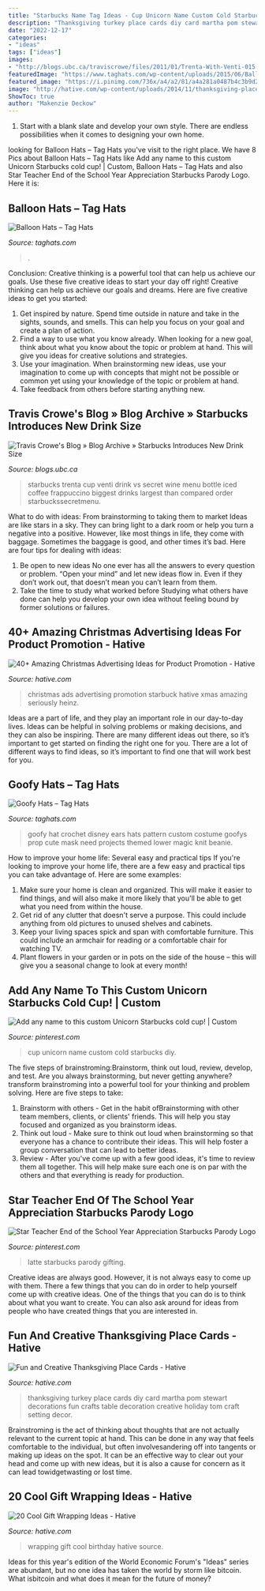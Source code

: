 ```yaml
---
title: "Starbucks Name Tag Ideas - Cup Unicorn Name Custom Cold Starbucks Diy"
description: "Thanksgiving turkey place cards diy card martha pom stewart decorations fun crafts table decoration creative holiday tom craft setting decor"
date: "2022-12-17"
categories:
- "ideas"
tags: ["ideas"]
images:
- "http://blogs.ubc.ca/traviscrowe/files/2011/01/Trenta-With-Venti-015.jpg"
featuredImage: "https://www.taghats.com/wp-content/uploads/2015/06/Balloon-Hats-for-Kids.jpg"
featured_image: "https://i.pinimg.com/736x/a4/a2/81/a4a281a0487b4c3b9d2eb68de23581cc--thanks-a-latte-latte-cups.jpg?b=t"
image: "http://hative.com/wp-content/uploads/2014/11/thanksgiving-place-cards/8-fun-and-creative-thanksgiving-place-cards.jpg"
ShowToc: true
author: "Makenzie Deckow"
---
```



1. Start with a blank slate and develop your own style. There are endless possibilities when it comes to designing your own home.

	

		
looking for Balloon Hats – Tag Hats you've visit to the right place. We have 8 Pics about Balloon Hats – Tag Hats like Add any name to this custom Unicorn Starbucks cold cup! | Custom, Balloon Hats – Tag Hats and also Star Teacher End of the School Year Appreciation Starbucks Parody Logo. Here it is:
		
    
## Balloon Hats – Tag Hats

<img loading=lazy src="https://www.taghats.com/wp-content/uploads/2015/06/Balloon-Hats-for-Kids.jpg" onerror="this.onerror=null;this.src='https://tse1.mm.bing.net/th?id=OIP.Ut_I9GtZPlFJpP-rN48wEQHaLH&amp;pid=15.1';" alt="Balloon Hats – Tag Hats">

_Source: taghats.com_

>. 

	

Conclusion: Creative thinking is a powerful tool that can help us achieve our goals. Use these five creative ideas to start your day off right!
Creative thinking can help us achieve our goals and dreams. Here are five creative ideas to get you started: 
1. Get inspired by nature. Spend time outside in nature and take in the sights, sounds, and smells. This can help you focus on your goal and create a plan of action. 
2. Find a way to use what you know already. When looking for a new goal, think about what you know about the topic or problem at hand. This will give you ideas for creative solutions and strategies. 
3. Use your imagination. When brainstorming new ideas, use your imagination to come up with concepts that might not be possible or common yet using your knowledge of the topic or problem at hand. 
4. Take feedback from others before starting anything new.

    
## Travis Crowe&#039;s Blog » Blog Archive » Starbucks Introduces New Drink Size

<img loading=lazy src="http://blogs.ubc.ca/traviscrowe/files/2011/01/Trenta-With-Venti-015.jpg" onerror="this.onerror=null;this.src='https://tse4.mm.bing.net/th?id=OIP.8xIAgOa84mK98Y6fOFjecwHaJ4&amp;pid=15.1';" alt="Travis Crowe&#039;s Blog » Blog Archive » Starbucks Introduces New Drink Size">

_Source: blogs.ubc.ca_

>starbucks trenta cup venti drink vs secret wine menu bottle iced coffee frappuccino biggest drinks largest than compared order starbuckssecretmenu. 

	

What to do with ideas: From brainstorming to taking them to market
Ideas are like stars in a sky. They can bring light to a dark room or help you turn a negative into a positive. However, like most things in life, they come with baggage. Sometimes the baggage is good, and other times it’s bad. Here are four tips for dealing with ideas:
1. Be open to new ideas 
No one ever has all the answers to every question or problem. “Open your mind” and let new ideas flow in. Even if they don’t work out, that doesn’t mean you can’t learn from them. 
2. Take the time to study what worked before 
Studying what others have done can help you develop your own idea without feeling bound by former solutions or failures.

    
## 40+ Amazing Christmas Advertising Ideas For Product Promotion - Hative

<img loading=lazy src="http://hative.com/wp-content/uploads/2013/10/xmas-ads/starbuck-ads-27.jpg" onerror="this.onerror=null;this.src='https://tse1.mm.bing.net/th?id=OIP.wwFD5EmIbma2o3f0p_C9iAHaKf&amp;pid=15.1';" alt="40+ Amazing Christmas Advertising Ideas for Product Promotion - Hative">

_Source: hative.com_

>christmas ads advertising promotion starbuck hative xmas amazing seriously heinz. 

	

Ideas are a part of life, and they play an important role in our day-to-day lives. Ideas can be helpful in solving problems or making decisions, and they can also be inspiring. There are many different ideas out there, so it’s important to get started on finding the right one for you. There are a lot of different ways to find ideas, so it’s important to find one that will work best for you.

    
## Goofy Hats – Tag Hats

<img loading=lazy src="http://www.taghats.com/wp-content/uploads/2015/12/Goofys-Hat.jpg" onerror="this.onerror=null;this.src='https://tse1.mm.bing.net/th?id=OIP.ho8ZV5RgAm0MSguKGznfWgAAAA&amp;pid=15.1';" alt="Goofy Hats – Tag Hats">

_Source: taghats.com_

>goofy hat crochet disney ears hats pattern custom costume goofys prop cute mask need projects themed lower magic knit beanie. 

	

How to improve your home life: Several easy and practical tips
If you're looking to improve your home life, there are a few easy and practical tips you can take advantage of. Here are some examples:
1. Make sure your home is clean and organized. This will make it easier to find things, and will also make it more likely that you'll be able to get what you need from within the house.
2. Get rid of any clutter that doesn't serve a purpose. This could include anything from old pictures to unused shelves and cabinets.
3. Keep your living spaces spick and span with comfortable furniture. This could include an armchair for reading or a comfortable chair for watching TV. 
4. Plant flowers in your garden or in pots on the side of the house – this will give you a seasonal change to look at every month! 

    
## Add Any Name To This Custom Unicorn Starbucks Cold Cup! | Custom

<img loading=lazy src="https://i.pinimg.com/736x/e6/4a/77/e64a77e69d74548a031c036530a8696d.jpg" onerror="this.onerror=null;this.src='https://tse1.mm.bing.net/th?id=OIP.8wWL7BAuiIwlGmIn5FRMJQHaJ3&amp;pid=15.1';" alt="Add any name to this custom Unicorn Starbucks cold cup! | Custom">

_Source: pinterest.com_

>cup unicorn name custom cold starbucks diy. 

	

The five steps of brainstroming:Brainstorm, think out loud, review, develop, and test.
Are you always brainstorming, but never getting anywhere? transform brainstroming into a powerful tool for your thinking and problem solving. Here are five steps to take: 
1. Brainstorm with others - Get in the habit ofBrainstorming with other team members, clients, or clients' friends. This will help you stay focused and organized as you brainstorm ideas. 
2. Think out loud - Make sure to think out loud when brainstorming so that everyone has a chance to contribute their ideas. This will help foster a group conversation that can lead to better ideas. 
3. Review - After you've come up with a few good ideas, it's time to review them all together. This will help make sure each one is on par with the others and that everything is ready for production. 

    
## Star Teacher End Of The School Year Appreciation Starbucks Parody Logo

<img loading=lazy src="https://i.pinimg.com/736x/a4/a2/81/a4a281a0487b4c3b9d2eb68de23581cc--thanks-a-latte-latte-cups.jpg?b=t" onerror="this.onerror=null;this.src='https://tse1.mm.bing.net/th?id=OIP.dw3AfdnqFdxDTRGCGqUFJwHaLH&amp;pid=15.1';" alt="Star Teacher End of the School Year Appreciation Starbucks Parody Logo">

_Source: pinterest.com_

>latte starbucks parody gifting. 

	

Creative ideas are always good. However, it is not always easy to come up with them. There a few things that you can do in order to help yourself come up with creative ideas. One of the things that you can do is to think about what you want to create. You can also ask around for ideas from people who have created things that you are interested in.

    
## Fun And Creative Thanksgiving Place Cards - Hative

<img loading=lazy src="http://hative.com/wp-content/uploads/2014/11/thanksgiving-place-cards/8-fun-and-creative-thanksgiving-place-cards.jpg" onerror="this.onerror=null;this.src='https://tse4.mm.bing.net/th?id=OIP.imv40e8Wl4jA3k5WcwbLYwHaJQ&amp;pid=15.1';" alt="Fun and Creative Thanksgiving Place Cards - Hative">

_Source: hative.com_

>thanksgiving turkey place cards diy card martha pom stewart decorations fun crafts table decoration creative holiday tom craft setting decor. 

	

Brainstroming is the act of thinking about thoughts that are not actually relevant to the current topic at hand. This can be done in any way that feels comfortable to the individual, but often involvesandering off into tangents or making up ideas on the spot. It can be an effective way to clear out your head and come up with new ideas, but it is also a cause for concern as it can lead towidgetwasting or lost time.

    
## 20 Cool Gift Wrapping Ideas - Hative

<img loading=lazy src="http://hative.com/wp-content/uploads/2014/10/gift-wrapping-ideas/3-cool-gift-wrapping-ideas.jpg" onerror="this.onerror=null;this.src='https://tse2.mm.bing.net/th?id=OIP.IumchR58nq-vAcfGyDOSDAHaJ4&amp;pid=15.1';" alt="20 Cool Gift Wrapping Ideas - Hative">

_Source: hative.com_

>wrapping gift cool birthday hative source. 

	

Ideas for this year's edition of the World Economic Forum's "Ideas" series are abundant, but no one idea has taken the world by storm like bitcoin. What isbitcoin and what does it mean for the future of money? 

